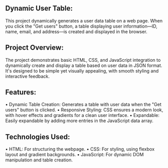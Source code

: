 ## Dynamic User Table:
This project dynamically generates a user data table on a web page. When you click the "Get users" button, a table displaying user information—ID, name, email, and address—is created and displayed in the browser.

## Project Overview:
The project demonstrates basic HTML, CSS, and JavaScript integration to dynamically create and display a table based on user data in JSON format. It's designed to be simple yet visually appealing, with smooth styling and interactive feedback.

## Features:
•	Dynamic Table Creation: Generates a table with user data when the "Get users" button is clicked.
•	Responsive Styling: CSS ensures a modern look, with hover effects and gradients for a clean user interface.
•	Expandable: Easily expandable by adding more entries in the JavaScript data array.

## Technologies Used:
•	HTML: For structuring the webpage.
•	CSS: For styling, using flexbox layout and gradient backgrounds.
•	JavaScript: For dynamic DOM manipulation and table creation.
